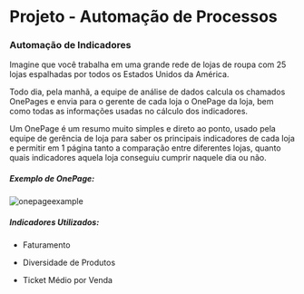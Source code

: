 # Projeto - Automação de Processos

### Automação de Indicadores

Imagine que você trabalha em uma grande rede de lojas de roupa com 25 lojas espalhadas por todos os Estados Unidos da América.

Todo dia, pela manhã, a equipe de análise de dados calcula os chamados OnePages e envia para o gerente de cada loja o OnePage da loja, bem como todas as informações usadas no cálculo dos indicadores.

Um OnePage é um resumo muito simples e direto ao ponto, usado pela equipe de gerência de loja para saber os principais indicadores de cada loja e permitir em 1 página tanto a comparação entre diferentes lojas, quanto quais indicadores aquela loja conseguiu cumprir naquele dia ou não.

##### Exemplo de OnePage:

<img title="" src="https://user-images.githubusercontent.com/109686508/216701431-7b9f0274-88d4-4e14-922c-51fa030a7854.png" alt="onepageexample" data-align="center">

##### Indicadores Utilizados:

- Faturamento

- Diversidade de Produtos

- Ticket Médio por Venda